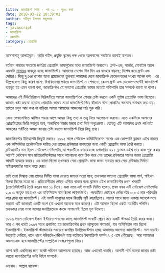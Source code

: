 ```yaml
---
title: জাভাস্ক্রিপ্ট শিখি - পর্ব ০১ - শুরুর কথা
date: 2018-03-22 10:39:02
author: শহীদুল ইসলাম মজুমদার
tags:
- javascript
- জাভাস্ক্রিপ্ট
- প্রোগ্রামিং
category: প্রোগ্রামিং
---
```

আসসালামু আলাইকুম। আমি শহীদ, প্রযুক্তি স্কুলের পক্ষ থেকে আপনাদের সবাইকে জানাই স্বাগতম।

বর্তমান সময়ের সবচেয়ে জনপ্রিয় প্রোগ্রামিং ভাষাগুলোর মধ্যে জাভাস্ক্রিপ্ট অন্যতম। ফ্রন্ট-এন্ড, সার্ভার, মোবাইল অ্যাপ এমনকি [নাসায়ও](https://foundation.nodejs.org/wp-content/uploads/sites/50/2017/09/Node_CaseStudy_Nasa_FNL.pdf) ব্যবহৃত হচ্ছে জাভাস্ক্রিপ্ট। আমাদের দেশেও দিন দিন এর ব্যবহার বাড়ছে; বিশেষ করে ফ্রন্ট-এন্ড সেক্টরে। কিন্তু দু:খের ব্যাপার হলো প্রয়োজনের তুলনায় আমাদের দেশে জাভাস্ক্রিপ্ট ডেভেলপারের সংখ্যা  অনেক কম। এর উল্লেখযোগ্য কিছু কারণ হলো: বিশ্ববিদ্যালয় পর্যায়ে জাভাস্ক্রিপ্ট না শেখানো, কেবল ফ্রন্ট-এন্ড ডেভেলপমেন্টেই জাভাস্ক্রিপ্ট ব্যবহৃত হয় এমন ধারণা করা, জাভাস্ক্রিপ্টও যে অন্যান্য প্রোগ্রামিং ভাষার মতোই শক্তিশালি তার সম্পর্কে ধারণা না থাকা।

আমাদের এই টিউটোরিয়াল সিরিজটিতে আমরা জাভাস্ক্রিপ্টকে শেখার চেষ্টা করবো একটি পূর্ণাঙ্গ প্রোগ্রামিং ভাষা হিসেবে। জানার চেষ্টা করবো অন্যান্য প্রোগ্রামিং ভাষার মতো জাভাস্ক্রিপ্ট দিয়ে কীভাবে নানা প্রোগ্রামিং সমস্যার সমাধান করা যায়। তাহলে চলুন আর কথা না বাড়িয়ে আমরা আমাদের আজকের পাঠ শুরু করি।

কোড লেখালেখিতে ঝাপিয়ে পড়ার আগে আমরা কিছু তথ্য ও তত্ত্ব নিয়ে আলোচনা করবো। এতে একদিকে আমাদের প্রোগ্রামিংয়ের ভিত্তি মজবুত হবে, অন্যদিকে মজার মজার তথ্য দিবে অনুপ্রেরণা। যেহেতু এটি আমাদের প্রথম পর্ব তাই আজকের পর্বটিতে আমরা জানার চেষ্টা করবো জাভাস্ক্রিপ্ট নিয়ে কিছু তথ্য।

জাভাস্ক্রিপ্টের ইতিহাসটা কিছুটা মজার। ১৯৯৫ সালে নেটস্কেপ কমিউনিকেশন নামের এক কোম্পানি ব্র্যান্ডন এইখ নামের এক কম্পিউটার প্রকৌশলীকে দায়িত্ব দেয় তাদের ব্রাউজারে ব্যবহারের জন্য একটি প্রোগ্রামিং ভাষা তৈরি করতে। ব্রাউজারটির নাম ছিলো নেটস্কেপ নেভিগেটর, যা পরবর্তীতে ফায়ারফক্সে রূপান্তরিত হয়। ব্র্যান্ডন এইখ তার কাজ শুরু করার আগেই নেটস্কেপ সান মাইক্রোসিস্টেমের সাথে আলোচনা করে ঠিক করে নেয় তাদের ব্রাউজারে সানের জাভা প্রোগ্রামিং ভাষাটি ব্যবহার করার। এর কারণ ছিলো তখনকার সেরা প্রোগ্রামিং ভাষা জাভা ব্যবহার করে সেরা ব্রাউজার নির্মাতা মাইক্রসফটের সাথে পাল্লা দেয়া।

তাই তারা সিদ্ধান্ত নেয় তাদের নির্মিত ভাষা দেখতে জাভার মতো হবে; তখনকার অন্যান্য প্রোগ্রামিং ভাষা পার্ল, পাইথন কিংবা স্কিমের মতো না। প্রতিযোগীতার দৌড়ে এগিয়ে থাকার জন্য ব্র্যান্ডন এইখ জাভাস্ক্রিপ্টের প্রথম খসরাটি (প্রোটোটাইপটি) তৈরি করেন মাত্র ১০ দিনে। মকা নামে এই ভাষাটি নির্মিত হলেও, প্রথম যখন এটি নেটস্কেপ নেভিগেটর ২.০ এ সংযুক্ত হয় তখন এর অফিসিয়াল নাম ছিলো লাইভস্ক্রিপ্ট। পরবর্তীতে নেটস্কেপ নেভিগেটর ৩.০ এ নাম পরিবর্তন করে রাখা হয় জাভাস্ক্রিপ্ট। এই নামটি মানুষের মাঝে বিভ্রান্তি সৃষ্টি করেছিলো। নামের সাথে জাভা থাকায় অনেকে মনে করতো এটি জাভারই একটি অংশ (যা এখনো অনেকে মনে করেন)। এটা আসলে ছিলো একটা মার্কেটিং পলিসি। তখনকার সেরা ভাষা জাভার জনপ্রিয়তাকে কাজে লাগানোই ছিলো মূল উদ্দেশ্য।

১৯৯৬ সালে নেটস্কেপ ইকমা ইন্টারন্যাশনালের কাছে জাভাস্ক্রিপ্ট ভাষাটি প্রেরণ করে একটি স্টান্ডার্ড তৈরি করার জন্য। আর এ পথ ধরেই ১৯৯৭ সাথে প্রকাশিত হয় জাভাস্ক্রিপ্টের প্রথম ল্যাঙ্গুয়েজ স্ট্যান্ডার্ড, যার অফিসিয়াল নাম ছিলো ইকমাস্ক্রিপ্ট। ইকমাস্ক্রিপ্ট স্ট্যান্ডার্ডের সবচেয়ে জনপ্রিয় ইমপ্লিমেন্টেশান হচ্ছে আমাদের আলোচ্য জাভাস্ক্রিপ্ট। নানা চড়াই-উতড়াই পেরিয়ে, ধাপে ধাপে পরিবর্তন-পরিবর্ধন হয়ে বর্তমানে ইকমাস্ক্রিপ্ট ভার্শন ৭ এ এসে পৌঁছেছে। আর আমাদের আলোচনাও হবে জাভাস্ক্রিপ্টের সাম্প্রতিক সংস্করণগুলো নিয়ে।

আশা করি একদিনের জন্য যথেষ্ট পরিমাণ আলোচনা হয়েছে। আজ এখানেই থামছি। আগামী পর্বে আমরা জানার চেষ্টা করবো জাভাস্ক্রিপ্টের ডাটা টাইপ সম্পর্কে।

ধন্যবাদ। আল্লাহ হাফেজ।
